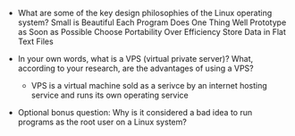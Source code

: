 * What are some of the key design philosophies of the Linux operating system?
  Small is Beautiful
  Each Program Does One Thing Well
  Prototype as Soon as Possible
  Choose Portability Over Efficiency
  Store Data in Flat Text Files

* In your own words, what is a VPS (virtual private server)? What, according to your research, are the advantages of using a VPS?
  * VPS is a virtual machine sold as a serivce by an internet hosting service and runs its own operating service

* Optional bonus question: Why is it considered a bad idea to run programs as the root user on a Linux system?
